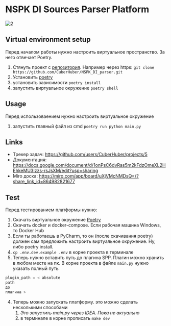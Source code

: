 # NSPK DI Sources Parser Platform

![2](https://github.com/CuberHuber/NSPK-DI-Sources-Parser-Platform/assets/34835155/e4328b34-67f6-4427-8629-355c72af04e2)

## Virtual environment setup

Перед началом работы нужно настроить виртуальное пространство. За него отвечает Poetry.

1. Стянуть проект с [репозитория](https://github.com/CuberHuber/NSPK_DI_parser). Например через
   https: `git clone https://github.com/CuberHuber/NSPK_DI_parser.git`
2. Установить [poetry](https://python-poetry.org/docs/#installation)
3. установить зависимости `poetry install`
4. запустить виртуальное окружение `poetry shell`

## Usage

Перед использоваением нужно настроить виртуальное окружение

1. запустить главный файл из cmd `poetry run python main.py`

## Links

- Трекер задач: https://github.com/users/CuberHuber/projects/5
- Документация: https://docs.google.com/document/d/1onPsC6dvRas5m2kFdzOmeXL2HEhkeMU3Izzs-rsJsXM/edit?usp=sharing
- Miro доска:   https://miro.com/app/board/uXjVMcNMDsQ=/?share_link_id=864982821677

## Test

Перед тестированием платформы нужно:

1. Скачать виртуальное окружение [Poetry](https://python-poetry.org/)
2. Скачать docker и docker-compose. Если рабочая машина Windows, то Docker Hub
3. Если ты работаешь в PyCharm, то он (после скачивания poetry) должен сам предложить настроить виртуальное окружение.
   Ну, либо poetry install.
3. `cp .env.dev.example .env` в корне проекта в терминале
4. Теперь нужно вставить путь до плагина SPP. Плагин можно хранить в любом месте на пк. В корне проекта в
   файле `main.py` нужно указать полный путь

```python
plugin_path = < absolute
path
до
плагина >
```

4. Теперь можно запускать платформу. это можно сделать несколькими способами
    1. ~~_Это запустить main.py через IDEA. Пока не актуально_~~
    2. в терминале в корне прописать `make dev`